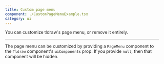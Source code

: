 ```yaml
---
title: Custom page menu
component: ./CustomPageMenuExample.tsx
category: ui
---
```


You can customize tldraw's page menu, or remove it entirely.

---

The page menu can be customized by providing a `PageMenu` component to the `Tldraw` component's `uiComponents` prop. If you provide `null`, then that component will be hidden.
